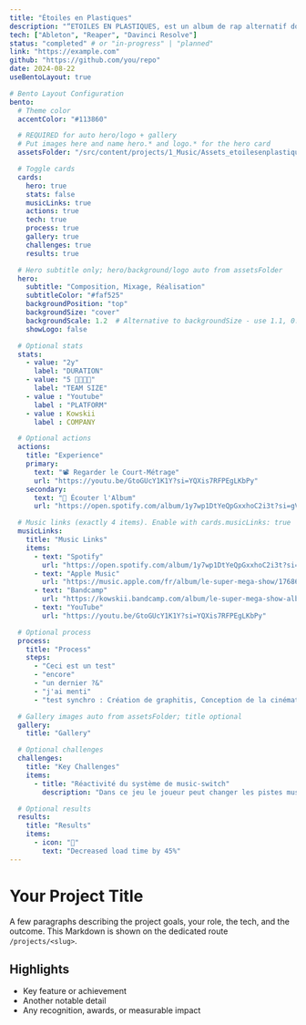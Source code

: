 ```yaml
---
title: "Étoiles en Plastiques"
description: "“ETOILES EN PLASTIQUES, est un album de rap alternatif dont l’univers sonore mêle instrumentales électroniques a des textes sombres et introspectifs. L’album explore des souffrances amoureuses, un contexte de travail éprouvant et des tensions familiales, créant une explosion émotionnelle comparable à une supernova."
tech: ["Ableton", "Reaper", "Davinci Resolve"]
status: "completed" # or "in-progress" | "planned"
link: "https://example.com"
github: "https://github.com/you/repo"
date: 2024-08-22
useBentoLayout: true

# Bento Layout Configuration
bento:
  # Theme color
  accentColor: "#113860"

  # REQUIRED for auto hero/logo + gallery
  # Put images here and name hero.* and logo.* for the hero card
  assetsFolder: "/src/content/projects/1_Music/Assets_etoilesenplastiques"

  # Toggle cards
  cards:
    hero: true
    stats: false
    musicLinks: true
    actions: true
    tech: true
    process: true
    gallery: true
    challenges: true
    results: true

  # Hero subtitle only; hero/background/logo auto from assetsFolder
  hero:
    subtitle: "Composition, Mixage, Réalisation"
    subtitleColor: "#faf525"
    backgroundPosition: "top"
    backgroundSize: "cover"
    backgroundScale: 1.2  # Alternative to backgroundSize - use 1.1, 0.9, etc.
    showLogo: false

  # Optional stats
  stats:
    - value: "2y"
      label: "DURATION"
    - value: "5 👨‍👩‍👦‍👦"
      label: "TEAM SIZE"
    - value : "Youtube"
      label : "PLATFORM"
    - value : Kowskii
      label : COMPANY

  # Optional actions
  actions:
    title: "Experience"
    primary:
      text: "📽️ Regarder le Court-Métrage"
      url: "https://youtu.be/GtoGUcY1K1Y?si=YQXis7RFPEgLKbPy"
    secondary:
      text: "💽 Écouter l'Album"
      url: "https://open.spotify.com/album/1y7wp1DtYeQpGxxhoC2i3t?si=gVXYTvsqRoC6D18xovDuYg"

  # Music links (exactly 4 items). Enable with cards.musicLinks: true
  musicLinks:
    title: "Music Links"
    items:
      - text: "Spotify"
        url: "https://open.spotify.com/album/1y7wp1DtYeQpGxxhoC2i3t?si=gVXYTvsqRoC6D18xovDuYg"
      - text: "Apple Music"
        url: "https://music.apple.com/fr/album/le-super-mega-show/1768698755"
      - text: "Bandcamp"
        url: "https://kowskii.bandcamp.com/album/le-super-mega-show-album"
      - text: "YouTube"
        url: "https://youtu.be/GtoGUcY1K1Y?si=YQXis7RFPEgLKbPy"

  # Optional process
  process:
    title: "Process"
    steps:
      - "Ceci est un test"
      - "encore"
      - "un dernier ?&"
      - "j'ai menti"
      - "test synchro : Création de graphitis, Conception de la cinématique d'introduction, animation du personnage jouable"

  # Gallery images auto from assetsFolder; title optional
  gallery:
    title: "Gallery"

  # Optional challenges
  challenges:
    title: "Key Challenges"
    items:
      - title: "Réactivité du système de music-switch"
        description: "Dans ce jeu le joueur peut changer les pistes musicales à volonté grâce au système de switch. Pour une expérience fluide, un système de synchornisation musicale associé a un système de cooldown a permi de rendre cette expérience très satisfaisant pour le joueur."

  # Optional results
  results:
    title: "Results"
    items:
      - icon: "🚀"
        text: "Decreased load time by 45%"
---
```


# Your Project Title

A few paragraphs describing the project goals, your role, the tech, and the outcome. This Markdown is shown on the dedicated route `/projects/<slug>`.

## Highlights

- Key feature or achievement
- Another notable detail
- Any recognition, awards, or measurable impact

